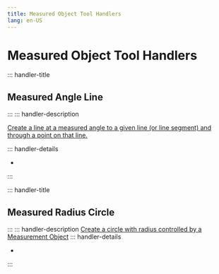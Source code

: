 ```yaml
---
title: Measured Object Tool Handlers
lang: en-US
---
```


# Measured Object Tool Handlers

::: handler-title

## Measured Angle Line

:::
::: handler-description

[Create a line at a measured angle to a given line (or line segment) and through a point on that line.](/tools/measuredobject.html#measured-angle-line)

::: handler-details

-

:::

::: handler-title

## Measured Radius Circle

:::
::: handler-description
[Create a circle with radius controlled by a Measurement Object](/tools/measuredobject.html#measured-radius-circle)
::: handler-details

-

:::
